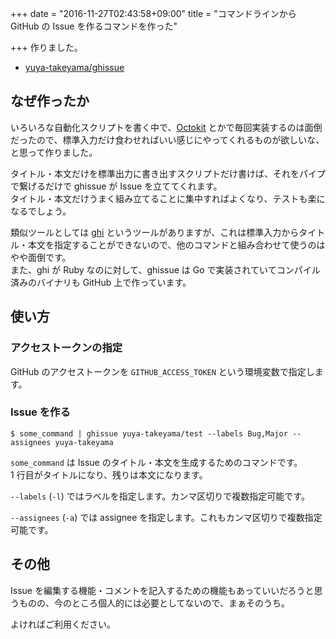 +++
date = "2016-11-27T02:43:58+09:00"
title = "コマンドラインから GitHub の Issue を作るコマンドを作った"

+++
作りました。

* [yuya-takeyama/ghissue](https://github.com/yuya-takeyama/ghissue)

## なぜ作ったか

いろいろな自動化スクリプトを書く中で、[Octokit](https://octokit.github.io/) とかで毎回実装するのは面倒だったので、標準入力だけ食わせればいい感じにやってくれるものが欲しいな、と思って作りました。

タイトル・本文だけを標準出力に書き出すスクリプトだけ書けば、それをパイプで繋げるだけで ghissue が Issue を立ててくれます。  
タイトル・本文だけうまく組み立てることに集中すればよくなり、テストも楽になるでしょう。

類似ツールとしては [ghi](https://github.com/stephencelis/ghi) というツールがありますが、これは標準入力からタイトル・本文を指定することができないので、他のコマンドと組み合わせて使うのはやや面倒です。  
また、ghi が Ruby なのに対して、ghissue は Go で実装されていてコンパイル済みのバイナリも GitHub 上で作っています。

## 使い方

### アクセストークンの指定

GitHub のアクセストークンを `GITHUB_ACCESS_TOKEN` という環境変数で指定します。

### Issue を作る

```
$ some_command | ghissue yuya-takeyama/test --labels Bug,Major --assignees yuya-takeyama
```

`some_command` は Issue のタイトル・本文を生成するためのコマンドです。  
1 行目がタイトルになり、残りは本文になります。

`--labels` (`-l`) ではラベルを指定します。カンマ区切りで複数指定可能です。

`--assignees` (`-a`) では assignee を指定します。これもカンマ区切りで複数指定可能です。

## その他

Issue を編集する機能・コメントを記入するための機能もあっていいだろうと思うものの、今のところ個人的には必要としてないので、まぁそのうち。

よければご利用ください。
